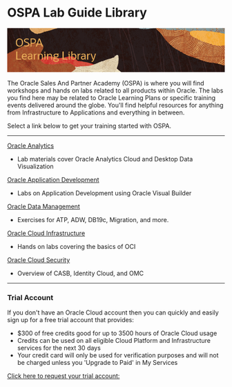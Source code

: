 # OSPA Lab Guide Library

![](img/ospa-learning-library.png " ")

The Oracle Sales And Partner Academy (OSPA) is where you will find workshops and hands on labs related to all products within Oracle.  The labs you find here may be related to Oracle Learning Plans or specific training events delivered around the globe.  You'll find helpful resources for anything from Infrastructure to Applications and everything in between.    

Select a link below to get your training started with OSPA.

****

[Oracle Analytics](https://github.com/oracle/learning-library/blob/master/ospa-library/analytics/README.md)

- Lab materials cover Oracle Analytics Cloud and Desktop Data Visualization

[Oracle Application Development](https://github.com/oracle/learning-library/blob/master/ospa-library/appdev/README.md)

- Labs on Application Development using Oracle Visual Builder

[Oracle Data Management](https://github.com/oracle/learning-library/tree/master/ospa-library/data-mgmt)

- Exercises for ATP, ADW, DB19c, Migration, and more.

[Oracle Cloud Infrastructure](https://github.com/oracle/learning-library/blob/master/ospa-library/oci/README.md)

- Hands on labs covering the basics of OCI

[Oracle Cloud Security](https://github.com/oracle/learning-library/tree/master/ospa-library/security)

- Overview of CASB, Identity Cloud, and OMC

****

### Trial Account
If you don't have an Oracle Cloud account then you can quickly and easily sign up for a free trial account that provides:
- $300 of free credits good for up to 3500 hours of Oracle Cloud usage
- Credits can be used on all eligible Cloud Platform and Infrastructure services for the next 30 days
- Your credit card will only be used for verification purposes and will not be charged unless you 'Upgrade to Paid' in My Services
  
[Click here to request your trial account:](https://cloud.oracle.com/tryit)
